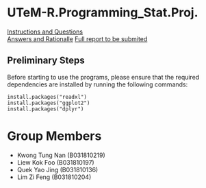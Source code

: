 # UTeM-R.Programming_Stat.Proj.

[Instructions and Questions](./InstructionsAndQuestions.md)  
[Answers and Rationalle](./Code_Report.md)
[Full report to be submited](./REPORT.md)

## Preliminary Steps
Before starting to use the programs, please ensure that the required dependencies are installed by running the following commands:
```
install.packages("readxl")
install.packages("ggplot2")
install.packages("dplyr")
```

# Group Members
- Kwong Tung Nan    (B031810219)
- Liew Kok Foo      (B031810197)
- Quek Yao Jing     (B031810136)
- Lim Zi Feng       (B031810204)